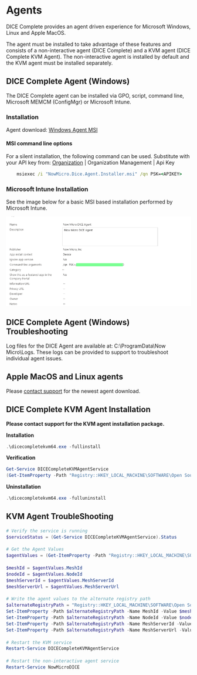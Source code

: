 # Agents

DICE Complete provides an agent driven experience for Microsoft Windows, Linux and Apple MacOS.  

The agent must be installed to take advantage of these features and consists of a non-interactive agent (DICE Complete) and a KVM agent (DICE Complete KVM Agent).  The non-interactive agent is installed by default and the KVM agent must be installed separately.

## DICE Complete Agent (Windows)
The DICE Complete agent can be installed via GPO, script, command line, Microsoft MEMCM (ConfigMgr) or Microsoft Intune.

### Installation 
Agent download: [Windows Agent MSI](https://github.com/Now-Micro/DICE-Docs/raw/main/en/DICEComplete/Agents/4.1/NowMicro.Dice.Agent.Installer.msi)

#### MSI command line options
For a silent installation, the following command can be used.  Substitute <APIKEY> with your 
API key from: [Organization](https://diceapp.nowmicro.com/Organization) | Organization Management | Api Key

```cmd
	msiexec /i "NowMicro.Dice.Agent.Installer.msi" /qn PSK=<APIKEY>
```

### Microsoft Intune Installation
See the image below for a basic MSI based installation performed by Microsoft Intune.

![image](https://github.com/Now-Micro/DICE-Docs/raw/main/en/DICEComplete/Agents/4.1/MicrosoftIntunePackageSetup.png)

## DICE Complete Agent (Windows) Troubleshooting
Log files for the DICE Agent are available at: C:\ProgramData\Now Micro\Logs.  These logs can be provided to support to troubleshoot individual agent issues.


## Apple MacOS and Linux agents
Please [contact support](https://nowmicro.com/contact) for the newest agent download.

## DICE Complete KVM Agent Installation

**Please contact support for the KVM agent installation package.**

**Installation**
```powershell
.\dicecompletekvm64.exe -fullinstall
```

**Verification**
```powershell
Get-Service DICECompleteKVMAgentService
(Get-ItemProperty -Path "Registry::HKEY_LOCAL_MACHINE\SOFTWARE\Open Source\DICECompleteKVMAgentService" -Name NodeId).NodeId
```

**Uninstallation**
```powershell
.\dicecompletekvm64.exe -fulluninstall
```

## KVM Agent TroubleShooting
```powershell
# Verify the service is running
$serviceStatus = (Get-Service DICECompleteKVMAgentService).Status

# Get the Agent Values
$agentValues = (Get-ItemProperty -Path "Registry::HKEY_LOCAL_MACHINE\SOFTWARE\Open Source\DICECompleteKVMAgentService")

$meshId = $agentValues.MeshId
$nodeId = $agentValues.NodeId
$meshServerId = $agentValues.MeshServerId
$meshServerUrl = $agentValues.MeshServerUrl

# Write the agent values to the alternate registry path
$alternateRegistryPath = "Registry::HKEY_LOCAL_MACHINE\SOFTWARE\Open Source\MeshAgent2"
Set-ItemProperty -Path $alternateRegistryPath -Name MeshId -Value $meshId
Set-ItemProperty -Path $alternateRegistryPath -Name NodeId -Value $nodeId
Set-ItemProperty -Path $alternateRegistryPath -Name MeshServerId -Value $meshServerId
Set-ItemProperty -Path $alternateRegistryPath -Name MeshServerUrl -Value $meshServerUrl

# Restart the KVM service
Restart-Service DICECompleteKVMAgentService

# Restart the non-interactive agent service
Restart-Service NowMicroDICE
```
